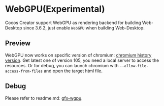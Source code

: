 # WebGPU(Experimental)

Cocos Creator support WebGPU as rendering backend for building Web-Desktop since 3.6.2, just enable `WebGPU` when building Web-Desktop.

## Preview

WebGPU now works on specific version of chromium: [chromium history version](https://vikyd.github.io/download-chromium-history-version/#/).
Get latest one of version 105, you need a local server to access the resources. Or for debug, you can launch chromium with `--allow-file-access-from-files` and open the target html file.

## Debug

Please refer to readme.md: [gfx-wgpu](https://github.com/cocos/cocos-engine/tree/v3.6.2/native/cocos/renderer/gfx-wgpu).
